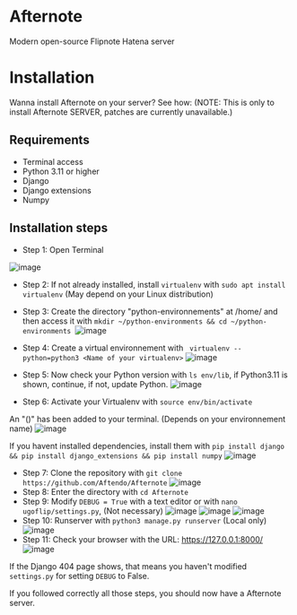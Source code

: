 # Afternote
Modern open-source Flipnote Hatena server
# Installation
Wanna install Afternote on your server? See how:
(NOTE: This is only to install Afternote SERVER, patches are currently unavailable.)
## Requirements
- Terminal access 
- Python 3.11 or higher
- Django
- Django extensions
- Numpy
## Installation steps
- Step 1: Open Terminal


![image](https://github.com/ItsAymo/Afternote/assets/147617344/fdc9bcae-2df3-4539-ba9f-1dbd96a649a1)
- Step 2: If not already installed, install `virtualenv` with `sudo apt install virtualenv` (May depend on your Linux distribution)
- Step 3: Create the directory "python-environnements" at /home/<user> and then access it with `mkdir ~/python-environments && cd ~/python-environments
`![image](https://github.com/ItsAymo/Afternote/assets/147617344/cb511126-86d2-4617-bf80-002f623e7144)

- Step 4: Create a virtual environnement with ` virtualenv --python=python3 <Name of your virtualenv>`
![image](https://github.com/ItsAymo/Afternote/assets/147617344/660169e6-f67b-488b-b812-e58ce1ff5e97)
- Step 5: Now check your Python version with `ls env/lib`, if Python3.11 is shown, continue, if not, update Python.
![image](https://github.com/ItsAymo/Afternote/assets/147617344/58270721-d918-45e7-8c6d-4c1cbe7d9c60)
- Step 6: Activate your Virtualenv with `source env/bin/activate`


An "(<env>)" has been added to your terminal. (Depends on your environnement name)
![image](https://github.com/ItsAymo/Afternote/assets/147617344/b4111bc2-c582-42ca-87b3-1f712938cc3f)



If you havent installed dependencies, install them with `pip install django && pip install django_extensions && pip install numpy`
![image](https://github.com/ItsAymo/Afternote/assets/147617344/cf742164-8023-4be8-8476-50b2f591ea80)
- Step 7: Clone the repository with `git clone https://github.com/Aftendo/Afternote`
![image](https://github.com/ItsAymo/Afternote/assets/147617344/00fbcb2c-09a3-4e53-a2bc-b733adc94e53)
- Step 8: Enter the directory with `cd Afternote`
- Step 9: Modify `DEBUG = True` with a text editor or with `nano ugoflip/settings.py`, (Not necessary)
![image](https://github.com/ItsAymo/Afternote/assets/147617344/b8ba0b35-6adb-4e11-bf97-c0875776bba3)
![image](https://github.com/ItsAymo/Afternote/assets/147617344/bd2d8fa0-f65e-4bf1-81b1-5b5150076b14)
![image](https://github.com/ItsAymo/Afternote/assets/147617344/51ff12ee-3034-4e1b-a5fd-c9e935c1d35d)
- Step 10: Runserver with `python3 manage.py runserver` (Local only)
![image](https://github.com/ItsAymo/Afternote/assets/147617344/de55a78e-58ef-4995-a741-8e9eafc59017)
- Step 11: Check your browser with the URL: https://127.0.0.1:8000/
![image](https://github.com/ItsAymo/Afternote/assets/147617344/ad30a689-441f-4cc6-819c-633695e972d5)


If the Django 404 page shows, that means you haven't modified `settings.py` for setting `DEBUG` to False.


If you followed correctly all those steps, you should now have a Afternote server.







